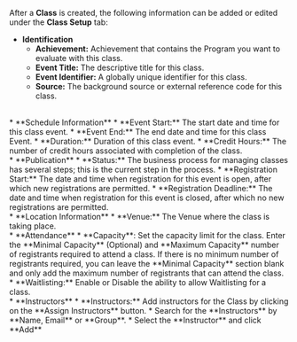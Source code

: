 After a **Class** is created, the following information can be added or edited under the **Class Setup** tab:

* **Identification**
	* **Achievement:**  Achievement that contains the Program you want to evaluate with this class.
	* **Event Title:**  The descriptive title for this class.
	* **Event Identifier:**  A globally unique identifier for this class.
	* **Source:** The background source or external reference code for this class.
<br>
* **Schedule Information**
	* **Event Start:**  The start date and time for this class event.
	* **Event End:**  The end date and time for this class Event.
	* **Duration:**  Duration of this class event.
	* **Credit Hours:** The number of credit hours associated with completion of the class.
<br>
* **Publication** 
	* **Status:**  The business process for managing classes has several steps; this is the current step in the process.
	* **Registration Start:** The date and time when registration for this event is open, after which new registrations are permitted.
	* **Registration Deadline:** The date and time when registration for this event is closed, after which no new registrations are permitted.
	<br>
* 	**Location Information**
	* 	**Venue:**  The Venue where the class is taking place.
<br>
* **Attendance**
	* **Capacity**: Set the capacity limit for the class. Enter the **Minimal Capacity** (Optional) and **Maximum Capacity** number of registrants required to attend a class. If there is no minimum number of registrants required, you can leave the **Minimal Capacity** section blank and only add the maximum number of registrants that can attend the class.  
	* **Waitlisting:** Enable or Disable the ability to allow Waitlisting for a class.  
<br>
* **Instructors**
	* **Instructors:** Add instructors for the Class by clicking on the **Assign Instructors** button.
		* Search for the **Instructors** by **Name, Email** or **Group**. 
		* Select the **Instructor** and click **Add**
<br>